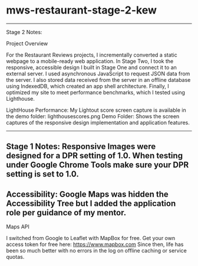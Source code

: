# mws-restaurant-stage-2-kew
-----------------------------
Stage 2 Notes:

Project Overview

For the Restaurant Reviews projects, I incrementally converted a static webpage to a mobile-ready web application. In Stage Two, I took the responsive, accessible design I built in Stage One and connect it to an external server. I used asynchronous JavaScript to request JSON data from the server. I also stored data received from the server in an offline database using IndexedDB, which created an app shell architecture. Finally, I optimized my site to meet performance benchmarks, which I tested using Lighthouse.

LightHouse Performance: My Lightout score screen capture is available in the demo folder: lighthousescores.png
Demo Folder: Shows the screen captures of the responsive design implementation and application features.

-------------------------------------
Stage 1 Notes:
Responsive Images were designed for a DPR setting of 1.0. When testing under Google Chrome Tools make sure your DPR setting is set to 1.0.
-------------------------------------
Accessibility: Google Maps was hidden the Accessibility Tree but I added the application role per guidance of my mentor. 
-------------------------------------
Maps API

I switched from Google to Leaflet with MapBox for free. Get your own access token for free here: https://www.mapbox.com
Since then, life has been so much better with no errors in the log on offline caching or service quotas.


